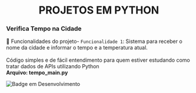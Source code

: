 <h1 align="center">PROJETOS EM PYTHON</h1>

<h3>Verifica Tempo na Cidade</h3>

:hammer: Funcionalidades do projeto- `Funcionalidade 1`: Sistema para receber o nome da cidade e informar o tempo e a temperatura atual.
<br><br>
Código simples e de fácil entendimento para quem estiver estudando como tratar dados de APIs utilizando Python
<br>
<b>Arquivo: tempo_main.py</b>
	
![Badge em Desenvolvimento](http://img.shields.io/static/v1?label=STATUS&message=EM%20DESENVOLVIMENTO&color=GREEN&style=for-the-badge)
